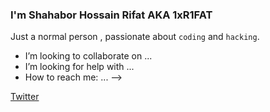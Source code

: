 
### I'm Shahabor Hossain Rifat AKA 1xR1FAT


Just a normal person , passionate about `coding` and `hacking`.



-  I’m looking to collaborate on ...
-  I’m looking for help with ...
-  How to reach me: ...
-->


[Twitter](https://twitter.com/1xR1Fat)
